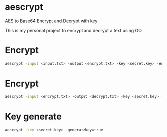 # aescrypt

AES to Base64 Encrypt and Decrypt with key

This is my personal project to encrypt and decrypt a text using GO

# Encrypt

```bash
aescrypt -input <input.txt> -output <encrypt.txt> -key <secret.key> -encrypt=true
```

# Encrypt

```bash
aescrypt -input <encrypt.txt> -output <decrypt.txt> -key <secret.key> -decrypt=true
```

# Key generate

```bash
aescrypt -key <secret.key> -generatekey=true
```
